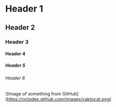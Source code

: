 # Header 1
## Header 2
### Header 3
#### Header 4
##### Header 5
###### Header 6 

![Image of something from GitHub] (https://octodex.github.com/images/yaktocat.png)
